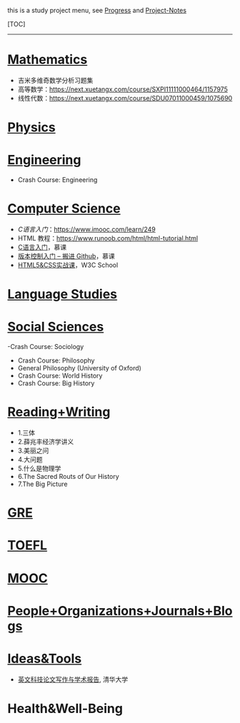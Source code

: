 this is a study project menu, see [Progress](https://github.com/AAAlimjan/Study-Notes-2019/projects) and [Project-Notes](https://github.com/AAAlimjan/Study-Notes-2019/wiki)

[TOC]

------
# [Mathematics](https://github.com/AAAlimjan/ComingBack/tree/master/Mathematics)

- 吉米多维奇数学分析习题集
- 高等数学：https://next.xuetangx.com/course/SXPI11111000464/1157975
- 线性代数：https://next.xuetangx.com/course/SDU07011000459/1075690

# [Physics](https://github.com/AAAlimjan/stuff2019/tree/master/Physics)

# [Engineering](https://github.com/AAAlimjan/ComingBack/tree/master/EnergyEngineering)

- Crash Course: Engineering



# [Computer Science ](https://github.com/AAAlimjan/ComingBack/tree/master/Coding)

 - *C语言入门*：https://www.imooc.com/learn/249
 - HTML 教程：https://www.runoob.com/html/html-tutorial.html
 - [C语言入门](https://www.imooc.com/learn/249)，慕课
- [版本控制入门 – 搬进 Github](https://www.imooc.com/learn/390)，慕课
- [HTML5&CSS实战课](https://www.w3cschool.cn/codecamp/list?pename=html5_and_css_camp)，W3C School

# [Language Studies](https://github.com/AAAlimjan/ComingBack/tree/master/Studying%20Russian)

# [Social Sciences](https://github.com/AAAlimjan/ComingBack/tree/master/Social%20Sciences)

-Crash Course: Sociology 
-  Crash Course: Philosophy
- General Philosophy (University of Oxford)
- Crash Course: World History
- Crash Course: Big History 

# [Reading+Writing](https://github.com/AAAlimjan/ComingBack/tree/master/Reading%20Challenge) 

 -  1.三体
 -  2.薛兆丰经济学讲义
 -  3.美丽之问
 -  4.大问题
 -  5.什么是物理学
 -  6.The Sacred Routs of Our History
 -  7.The Big Picture 

# [GRE](https://github.com/AAAlimjan/ComingBack/tree/master/GRE)

# [TOEFL](https://github.com/AAAlimjan/Study-Notes-2019/tree/master/TOEFL) 

# [MOOC](https://github.com/AAAlimjan/Study-Notes-2019/tree/master/MOOC)

# [People+Organizations+Journals+Blogs](https://github.com/AAAlimjan/Study-Notes-2019/tree/master/Organizations%20&%20Journals)

# [Ideas&Tools](https://github.com/AAAlimjan/Study-Projects/tree/master/Fun)

-  [英文科技论文写作与学术报告](https://next.xuetangx.com/course/XJTU08081000424/1073727), 清华大学

# Health&Well-Being